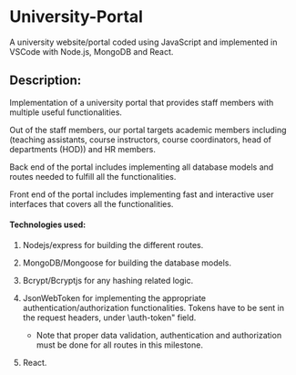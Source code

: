 # University-Portal
A university website/portal coded using JavaScript and implemented in VSCode with Node.js, MongoDB and React.

## Description:

Implementation of a university portal that provides staff members with multiple useful functionalities.

Out of the staff members, our portal targets academic members including (teaching assistants, course instructors, course coordinators, head of departments (HOD)) and HR members.

Back end of the portal includes implementing all database models and routes needed to fulfill all the functionalities.

Front end of the portal includes implementing fast and interactive user interfaces that covers all the functionalities.

#### Technologies used:

1. Nodejs/express for building the different routes.

2. MongoDB/Mongoose for building the database models.

3. Bcrypt/Bcryptjs for any hashing related logic.

4. JsonWebToken for implementing the appropriate authentication/authorization functionalities. Tokens have to be sent in the request headers, under \auth-token" field.
   - Note that proper data validation, authentication and authorization must be done for all routes in this milestone.

5. React.
